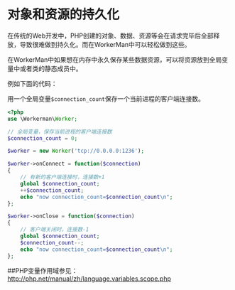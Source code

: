 # 对象和资源的持久化
在传统的Web开发中，PHP创建的对象、数据、资源等会在请求完毕后全部释放，导致很难做到持久化。而在WorkerMan中可以轻松做到这些。

在WorkerMan中如果想在内存中永久保存某些数据资源，可以将资源放到全局变量中或者类的静态成员中。


例如下面的代码：

用一个全局变量```$connection_count```保存一个当前进程的客户端连接数。

```php
<?php
use \Workerman\Worker;

// 全局变量，保存当前进程的客户端连接数
$connection_count = 0;

$worker = new Worker('tcp://0.0.0.0:1236');

$worker->onConnect = function($connection)
{
    // 有新的客户端连接时，连接数+1
    global $connection_count;
    ++$connection_count;
    echo "now connection_count=$connection_count\n";
};

$worker->onClose = function($connection)
{
    // 客户端关闭时，连接数-1
    global $connection_count;
    $connection_count--;
    echo "now connection_count=$connection_count\n";
};

```


##PHP变量作用域参见：
http://php.net/manual/zh/language.variables.scope.php


